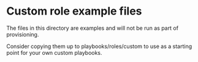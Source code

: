 # Custom role example files

The files in this directory are examples and will not be run as part of provisioning.

Consider copying them up to playbooks/roles/custom to use as a starting point for your own custom playbooks.